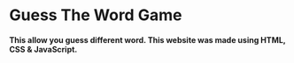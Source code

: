 # Guess The Word Game

#### This allow you guess different word. This website was made using HTML, CSS & JavaScript.
